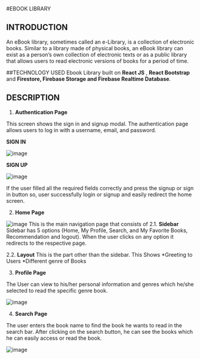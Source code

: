 #EBOOK LIBRARY

## INTRODUCTION
An eBook library, sometimes called an e-Library, is a collection of electronic books. Similar to a library made of physical books, an eBook library can exist as a person’s own collection of electronic texts or as a public library that allows users to read electronic versions of books for a period of time.

##TECHNOLOGY USED
Ebook Library built on **React JS** , **React Bootstrap**  and **Firestore, Firebase Storage and Firebase Realtime Database**.

## DESCRIPTION

1.	**Authentication Page**

This screen shows the sign in and signup modal. The authentication page allows users to log in with a username, email, and password.


**SIGN IN**

![image](https://user-images.githubusercontent.com/64039135/159670581-7bb78db8-ee57-4e44-b88b-10018963db85.PNG)



**SIGN UP**


![image](https://user-images.githubusercontent.com/64039135/159793016-5f7c50ac-3f44-40b9-93f2-022fb799520f.PNG)

If the user filled all the required fields correctly and press the signup or sign in button so, user successfully login or signup and easily redirect the home screen.

2.	**Home Page**

![image](https://user-images.githubusercontent.com/64039135/159794027-c8b23e2a-66dc-4f7a-b624-6d2ea2cecf5b.PNG)
This is the main navigation page that consists of
2.1. 	**Sidebar**
Sidebar has 5 options (Home, My Profile, Search, and My Favorite Books, Recommendation and logout). When the user clicks on any option it redirects to the respective page.

2.2. 	**Layout**
This is the part other than the sidebar. This Shows
        *Greeting to Users
        *Different genre of Books

3.	  **Profile Page**

The User can view to his/her personal information and genres which he/she selected to read the specific genre book.

![image](https://user-images.githubusercontent.com/64039135/159937262-2fac41dc-5895-4414-b563-c513ac12c5ca.png)


4.	**Search Page**

The user enters the book name to find the book he wants to read in the search bar. After clicking on the search button, he can see the books which he can easily access or read the book.

![image](https://user-images.githubusercontent.com/64039135/159938278-d53d86ac-c18c-4a8b-a0cd-41150823266f.png)
